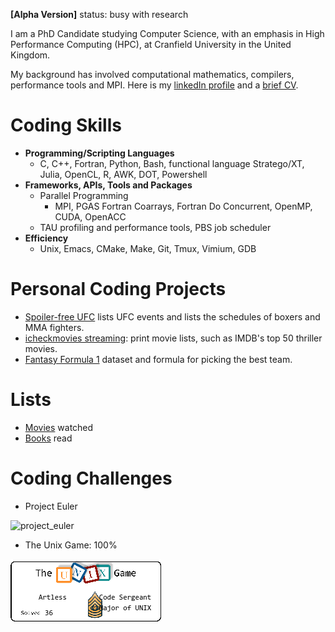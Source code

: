 __[Alpha Version]__ status: busy with research

I am a PhD Candidate studying Computer Science, with an emphasis in High
  Performance Computing (HPC), at Cranfield University in the United Kingdom.

My background has involved computational mathematics, compilers, performance
  tools and MPI.
Here is my [linkedIn
  profile](https://www.linkedin.com/in/soren-rasmussen-96a50a89/) and a
  [brief CV](cv.md).

# Coding Skills
* __Programming/Scripting Languages__
  * C, C++, Fortran, Python, Bash, functional language Stratego/XT, Julia, OpenCL, R, AWK, DOT, Powershell
* __Frameworks, APIs, Tools and Packages__
  * Parallel Programming
    * MPI, PGAS Fortran Coarrays, Fortran Do Concurrent, OpenMP, CUDA, OpenACC
  * TAU profiling and performance tools, PBS job scheduler
* __Efficiency__
  * Unix, Emacs, CMake, Make, Git, Tmux, Vimium, GDB


# Personal Coding Projects
* [Spoiler-free UFC](https://github.com/scrasmussen/spoiler-free-UFC) lists
  UFC events and lists the schedules of boxers and MMA fighters.
* [icheckmovies streaming](https://github.com/scrasmussen/icheckmovies-streaming):
  print movie lists, such as IMDB's top 50 thriller movies.
* [Fantasy Formula 1](https://github.com/scrasmussen/Formula1-2018) dataset and
  formula for picking the best team.

# Lists
* [Movies](https://www.icheckmovies.com/profiles/artless/) watched
* [Books](https://www.goodreads.com/user/show/5472160-soren-rasmussen) read

# Coding Challenges
* Project Euler

![project_euler](https://projecteuler.net/profile/Artless.png)

* The Unix Game: 100%

![unix_challenge](https://raw.githubusercontent.com/scrasmussen/scrasmussen.github.io/master/images/UNIX_badge.png?token=ABL364XQXVEALKMDM5LKYRTAD43TE)